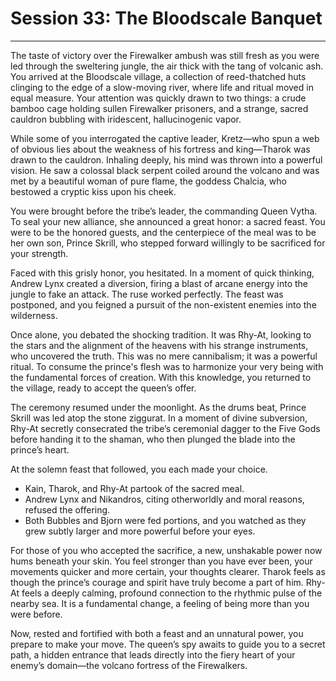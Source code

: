 # Session 33: The Bloodscale Banquet

***

The taste of victory over the Firewalker ambush was still fresh as you were led through the sweltering jungle, the air thick with the tang of volcanic ash. You arrived at the Bloodscale village, a collection of reed-thatched huts clinging to the edge of a slow-moving river, where life and ritual moved in equal measure. Your attention was quickly drawn to two things: a crude bamboo cage holding sullen Firewalker prisoners, and a strange, sacred cauldron bubbling with iridescent, hallucinogenic vapor.

While some of you interrogated the captive leader, Kretz—who spun a web of obvious lies about the weakness of his fortress and king—Tharok was drawn to the cauldron. Inhaling deeply, his mind was thrown into a powerful vision. He saw a colossal black serpent coiled around the volcano and was met by a beautiful woman of pure flame, the goddess Chalcia, who bestowed a cryptic kiss upon his cheek.

You were brought before the tribe’s leader, the commanding Queen Vytha. To seal your new alliance, she announced a great honor: a sacred feast. You were to be the honored guests, and the centerpiece of the meal was to be her own son, Prince Skrill, who stepped forward willingly to be sacrificed for your strength.

Faced with this grisly honor, you hesitated. In a moment of quick thinking, Andrew Lynx created a diversion, firing a blast of arcane energy into the jungle to fake an attack. The ruse worked perfectly. The feast was postponed, and you feigned a pursuit of the non-existent enemies into the wilderness.

Once alone, you debated the shocking tradition. It was Rhy-At, looking to the stars and the alignment of the heavens with his strange instruments, who uncovered the truth. This was no mere cannibalism; it was a powerful ritual. To consume the prince's flesh was to harmonize your very being with the fundamental forces of creation. With this knowledge, you returned to the village, ready to accept the queen’s offer.

The ceremony resumed under the moonlight. As the drums beat, Prince Skrill was led atop the stone ziggurat. In a moment of divine subversion, Rhy-At secretly consecrated the tribe’s ceremonial dagger to the Five Gods before handing it to the shaman, who then plunged the blade into the prince’s heart.

At the solemn feast that followed, you each made your choice.
* Kain, Tharok, and Rhy-At partook of the sacred meal.
* Andrew Lynx and Nikandros, citing otherworldly and moral reasons, refused the offering.
* Both Bubbles and Bjorn were fed portions, and you watched as they grew subtly larger and more powerful before your eyes.

For those of you who accepted the sacrifice, a new, unshakable power now hums beneath your skin. You feel stronger than you have ever been, your movements quicker and more certain, your thoughts clearer. Tharok feels as though the prince’s courage and spirit have truly become a part of him. Rhy-At feels a deeply calming, profound connection to the rhythmic pulse of the nearby sea. It is a fundamental change, a feeling of being more than you were before.

Now, rested and fortified with both a feast and an unnatural power, you prepare to make your move. The queen’s spy awaits to guide you to a secret path, a hidden entrance that leads directly into the fiery heart of your enemy’s domain—the volcano fortress of the Firewalkers.